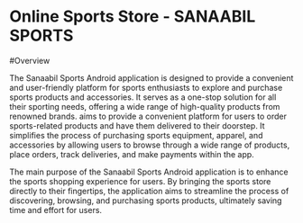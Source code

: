 # Online Sports Store - SANAABIL SPORTS

#Overview

<p>The Sanaabil Sports Android application is designed to provide a convenient and user-friendly platform for sports enthusiasts to explore and purchase sports products and accessories. It serves as a one-stop solution for all their sporting needs, offering a wide range of high-quality products from renowned brands. aims to provide a convenient platform for users to order sports-related products and have them delivered to their doorstep. It simplifies the process of purchasing sports equipment, apparel, and accessories by allowing users to browse through a wide range of products, place orders, track deliveries, and make payments within the app.</p>
<p>The main purpose of the Sanaabil Sports Android application is to enhance the sports shopping experience for users. By bringing the sports store directly to their fingertips, the application aims to streamline the process of discovering, browsing, and purchasing sports products, ultimately saving time and effort for users.</p>
